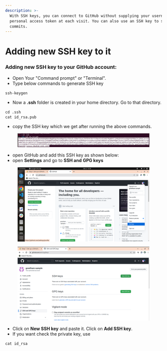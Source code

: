 ```yaml
---
description: >-
  With SSH keys, you can connect to GitHub without supplying your username and
  personal access token at each visit. You can also use an SSH key to sign
  commits.
---
```


# Adding new SSH key to it

### Adding new SSH key to your GitHub account:

* Open Your "Command prompt" or "Terminal".
* Type below commands to generate SSH key

```
ssh-keygen
```

* Now a **.ssh** folder is created in your home directory. Go to that directory.

```
cd .ssh
cat id_rsa.pub
```

* copy the SSH key which we get after running the above commands.

<figure><img src="../../../.gitbook/assets/image (241).png" alt=""><figcaption></figcaption></figure>

* open GitHub and add this SSH key as shown below:
* open **Settings** and go to **SSH and** **GPG keys**

<figure><img src="../../../.gitbook/assets/image (1) (1) (1).png" alt=""><figcaption></figcaption></figure>

<figure><img src="../../../.gitbook/assets/Screenshot from 2022-12-02 17-05-20.png" alt=""><figcaption></figcaption></figure>

* Click on **New SSH key** and paste it. Click on **Add SSH key**.
* If you want check the private key, use

```
cat id_rsa
```

